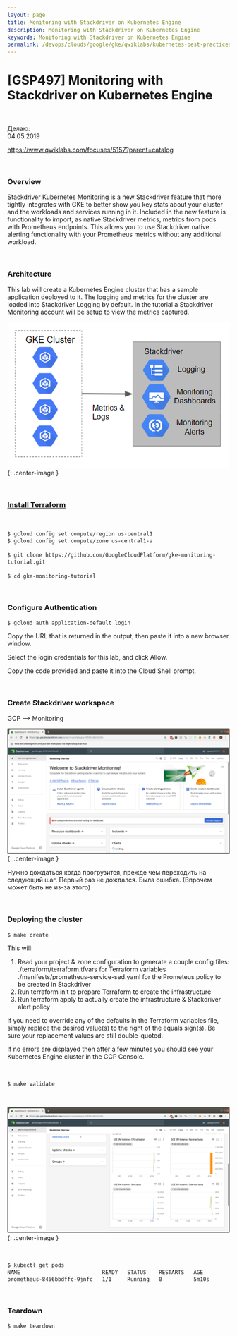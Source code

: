 ```yaml
---
layout: page
title: Monitoring with Stackdriver on Kubernetes Engine
description: Monitoring with Stackdriver on Kubernetes Engine
keywords: Monitoring with Stackdriver on Kubernetes Engine
permalink: /devops/clouds/google/gke/qwiklabs/kubernetes-best-practices/monitoring-with-stackdriver-on-kubernetes-engine/
---
```


# [GSP497] Monitoring with Stackdriver on Kubernetes Engine

<br/>

Делаю:  
04.05.2019

https://www.qwiklabs.com/focuses/5157?parent=catalog

<br/>

### Overview

Stackdriver Kubernetes Monitoring is a new Stackdriver feature that more tightly integrates with GKE to better show you key stats about your cluster and the workloads and services running in it. Included in the new feature is functionality to import, as native Stackdriver metrics, metrics from pods with Prometheus endpoints. This allows you to use Stackdriver native alerting functionality with your Prometheus metrics without any additional workload.

<br/>

### Architecture

This lab will create a Kubernetes Engine cluster that has a sample application deployed to it. The logging and metrics for the cluster are loaded into Stackdriver Logging by default. In the tutorial a Stackdriver Monitoring account will be setup to view the metrics captured.

![Monitoring with Stackdriver on Kubernetes Engine](/img/devops/clouds/google/gke/qwiklabs/kubernetes-best-practices/monitoring-with-stackdriver-on-kubernetes-engine/pic1.png 'Monitoring with Stackdriver on Kubernetes Engine'){: .center-image }

<br/>

### [Install Terraform](//docs.gitops.ru/terraform/setup//)

<br/>

    $ gcloud config set compute/region us-central1
    $ gcloud config set compute/zone us-central1-a

    $ git clone https://github.com/GoogleCloudPlatform/gke-monitoring-tutorial.git

    $ cd gke-monitoring-tutorial

<br/>

### Configure Authentication

    $ gcloud auth application-default login

Copy the URL that is returned in the output, then paste it into a new browser window.

Select the login credentials for this lab, and click Allow.

Copy the code provided and paste it into the Cloud Shell prompt.

<br/>

### Create Stackdriver workspace

GCP --> Monitoring

![Monitoring with Stackdriver on Kubernetes Engine](/img/devops/clouds/google/gke/qwiklabs/kubernetes-best-practices/monitoring-with-stackdriver-on-kubernetes-engine/pic2.png 'Monitoring with Stackdriver on Kubernetes Engine'){: .center-image }

Нужно дождаться когда прогрузится, прежде чем переходить на следующий шаг. Первый раз не дождался. Была ошибка. (Впрочем может быть не из-за этого)

<br/>

### Deploying the cluster

    $ make create

This will:

1. Read your project & zone configuration to generate a couple config files:
   ./terraform/terraform.tfvars for Terraform variables
   ./manifests/prometheus-service-sed.yaml for the Prometeus policy to be created in Stackdriver
2. Run terraform init to prepare Terraform to create the infrastructure
3. Run terraform apply to actually create the infrastructure & Stackdriver alert policy

If you need to override any of the defaults in the Terraform variables file, simply replace the desired value(s) to the right of the equals sign(s). Be sure your replacement values are still double-quoted.

If no errors are displayed then after a few minutes you should see your Kubernetes Engine cluster in the GCP Console.

<br/>

    $ make validate

<br/>

![Monitoring with Stackdriver on Kubernetes Engine](/img/devops/clouds/google/gke/qwiklabs/kubernetes-best-practices/monitoring-with-stackdriver-on-kubernetes-engine/pic3.png 'Monitoring with Stackdriver on Kubernetes Engine'){: .center-image }

<br/>

    $ kubectl get pods
    NAME                          READY   STATUS    RESTARTS   AGE
    prometheus-8466bbdffc-9jnfc   1/1     Running   0          5m10s

<br/>

### Teardown

    $ make teardown
